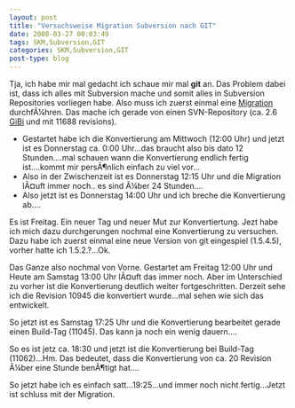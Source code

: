 ```yaml
---
layout: post
title: "Versuchsweise Migration Subversion nach GIT"
date: 2008-03-27 00:03:49
tags: SKM,Subversion,GIT
categories: SKM,Subversion,GIT
post-type: blog
---
```

Tja, ich habe mir mal gedacht ich schaue mir mal <strong>git</strong> an. Das Problem dabei ist, dass ich alles mit Subversion mache und somit alles in Subversion Repositories vorliegen habe. Also muss ich zuerst einmal eine <a href="http://wincent.com/knowledge-base/Migrating_Subversion_repositories_to_Git"  title="Migration Subversion nach git">Migration</a> durchfÃ¼hren. Das mache ich gerade von einen SVN-Repository (ca. 2.6 <a href="http://de.wikipedia.org/wiki/Bin%C3%A4rpr%C3%A4fix"  title="GiBi Byte">GiBi</a> und mit 11688 revisions). 

<ul>
<li>Gestartet habe ich die Konvertierung am Mittwoch (12:00 Uhr) und jetzt ist es Donnerstag ca. 0:00 Uhr...das braucht also bis dato 12 Stunden....mal schauen wann die Konvertierung endlich fertig 
ist....kommt mir persÃ¶nlich einfach zu viel vor...</li>
<li>Also in der Zwischenzeit ist es Donnerstag 12:15 Uhr und die Migration lÃ¤uft immer noch.. es sind Ã¼ber 24 Stunden....</li>
<li>Also jetzt ist es Donnerstag 14:00 Uhr und ich breche die Konvertierung ab....</li>
</ul>
<p>Es ist Freitag. Ein neuer Tag und neuer Mut zur Konvertiertung. Jezt habe ich mich dazu durchgerungen nochmal eine Konvertierung zu versuchen. Dazu habe ich zuerst einmal eine neue Version von git eingespiel (1.5.4.5), vorher hatte ich 1.5.2.?...Ok.</p>
<p>Das Ganze also nochmal von Vorne. Gestartet am Freitag 12:00 Uhr und Heute am Samstag 13:00 Uhr lÃ¤uft das immer noch. Aber im Unterschied zu vorher ist die Konvertierung deutlich weiter fortgeschritten. Derzeit sehe ich die Revision 10945 die konvertiert wurde...mal sehen wie sich das entwickelt.</p>
<p>So jetzt ist es Samstag 17:25 Uhr und die Konvertierung bearbeitet gerade einen Build-Tag (11045). Das kann ja noch ein wenig dauern....</p>
<p>So es ist jetz ca. 18:30 und jetzt ist die Konvertierung bei Build-Tag (11062)...Hm. Das bedeutet, dass die Konvertierung von ca. 20 Revision Ã¼ber eine Stunde benÃ¶tigt hat....</p>
<p>So jetzt habe ich es einfach satt...19:25...und immer noch nicht fertig...Jetzt ist schluss mit der Migration.</p>
